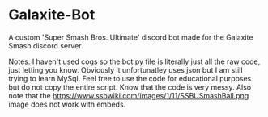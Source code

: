 # Galaxite-Bot

A custom 'Super Smash Bros. Ultimate' discord bot made for the Galaxite Smash discord server. 

Notes:
I haven't used cogs so the bot.py file is literally just all the raw code, just letting you know. Obviously it unfortunatley uses json but I am still trying to learn MySql. Feel free to use the code for educational purposes but do not copy the entire script. Know that the code is very messy. Also note that the https://www.ssbwiki.com/images/1/11/SSBUSmashBall.png image does not work with embeds.
